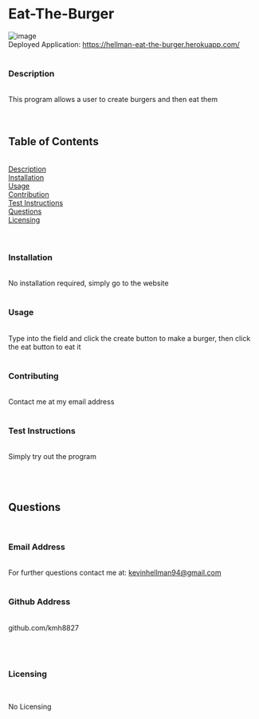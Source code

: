 # Eat-The-Burger <img align="right" src=" ">
![image](https://user-images.githubusercontent.com/73497003/110648622-dee3bd80-8186-11eb-9cf4-fae782e942cf.png)
&nbsp;  
Deployed Application: https://hellman-eat-the-burger.herokuapp.com/
&nbsp;  
&nbsp;  
### Description  
&nbsp;  
This program allows a user to create burgers and then eat them  
&nbsp;  
&nbsp;  
## Table of Contents  
&nbsp;  
[Description](#description)  
[Installation](#installation)  
[Usage](#usage)  
[Contribution](#contributing)  
[Test Instructions](#test-instructions)  
[Questions](#questions)  
[Licensing](#licensing)  
&nbsp;  
&nbsp;  
### Installation  
&nbsp;  
No installation required, simply go to the website  
&nbsp;  
### Usage  
&nbsp;  
Type into the field and click the create button to make a burger, then click the eat button to eat it  
&nbsp;  
### Contributing  
&nbsp;  
Contact me at my email address  
&nbsp;  
### Test Instructions  
&nbsp;  
Simply try out the program  
&nbsp;  
&nbsp;  
&nbsp;  
## Questions  
&nbsp;  
### Email Address  
&nbsp;  
For further questions contact me at: kevinhellman94@gmail.com  
&nbsp;  
### Github Address  
&nbsp;  
github.com/kmh8827  
&nbsp;  
&nbsp;  
&nbsp;  
### Licensing  
&nbsp;  
    
No Licensing

